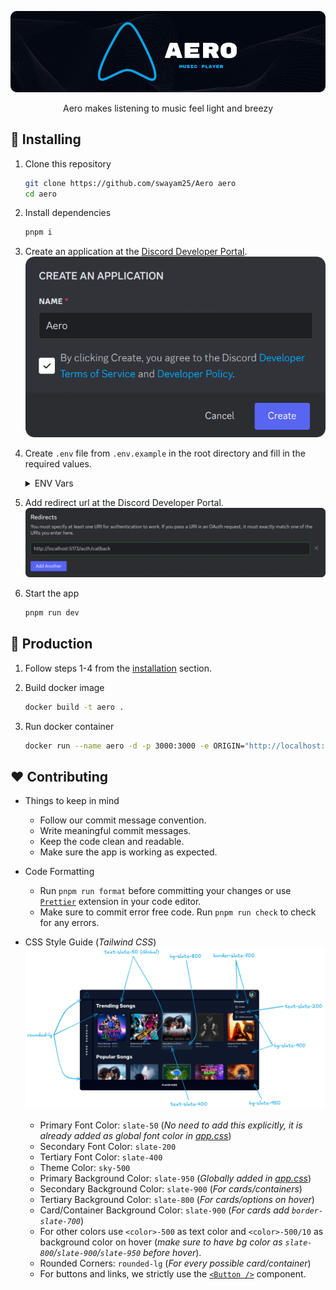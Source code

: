 <div align="center">

![Aero](./assets/banner.png)

Aero makes listening to music feel light and breezy

</div>

## 🚩 Installing

1. Clone this repository
    ```sh
    git clone https://github.com/swayam25/Aero aero
    cd aero
    ```

2. Install dependencies
    ```sh
    pnpm i
    ```

3. Create an application at the [Discord Developer Portal](https://discord.com/developers/applications).
    ![New Application](./assets/new_app.png)

4. Create `.env` file from `.env.example` in the root directory and fill in the required values.
    <details>

    <summary>ENV Vars</summary>

    - Get `DATABASE_URL` from Supabase.
        ![Supabase DB URL](./assets/db_url.png)
    - Get `VITE_SUPABASE_URL` and `VITE_SUPABASE_KEY` from Supabase API Settings.
        ![Supabase API Info](./assets/api_info.png)
    - Get `JWT_SECRET` by running the following command.
        ```sh
        pnpm run gen-secret
        ```
    - Get `DISCORD_CLIENT_ID` and `DISCORD_CLIENT_SECRET` from the Discord Developer Portal.
        ![Client Info](./assets/client_info.png)
    - Get `DISCORD_BOT_TOKEN` from the Discord Developer Portal.
        ![Bot Token](./assets/bot_token.png)

    </details>

5. Add redirect url at the Discord Developer Portal.
    ![Discord Developer Portal](./assets/redirect_url.png)

6. Start the app
    ```sh
    pnpm run dev
    ```

## 🚀 Production

1. Follow steps 1-4 from the [installation](#-installing) section.

2. Build docker image
    ```sh
    docker build -t aero .
    ```

3. Run docker container
    ```sh
    docker run --name aero -d -p 3000:3000 -e ORIGIN="http://localhost:3000" aero
    ```

## ❤️ Contributing

- Things to keep in mind
    - Follow our commit message convention.
    - Write meaningful commit messages.
    - Keep the code clean and readable.
    - Make sure the app is working as expected.

- Code Formatting
    - Run `pnpm run format` before committing your changes or use [`Prettier`](https://prettier.io/) extension in your code editor.
    - Make sure to commit error free code. Run `pnpm run check` to check for any errors.

- CSS Style Guide (*Tailwind CSS*)
    ![CSS Style Guide](./assets/aero_ss.png)
    - Primary Font Color: `slate-50` (*No need to add this explicitly, it is already added as global font color in [app.css](./src/app.css)*)
    - Secondary Font Color: `slate-200`
    - Tertiary Font Color: `slate-400`
    - Theme Color: `sky-500`
    - Primary Background Color: `slate-950` (*Globally added in [app.css](./src/app.css)*)
    - Secondary Background Color: `slate-900` (*For cards/containers*)
    - Tertiary Background Color: `slate-800` (*For cards/options on hover*)
    - Card/Container Background Color: `slate-900` (*For cards add `border-slate-700`*)
    - For other colors use `<color>-500` as text color and `<color>-500/10` as background color on hover (*make sure to have bg color as `slate-800`/`slate-900`/`slate-950` before hover*).
    - Rounded Corners: `rounded-lg` (*For every possible card/container*)
    - For buttons and links, we strictly use the [`<Button />`](./src/lib/components/Button.svelte) component.